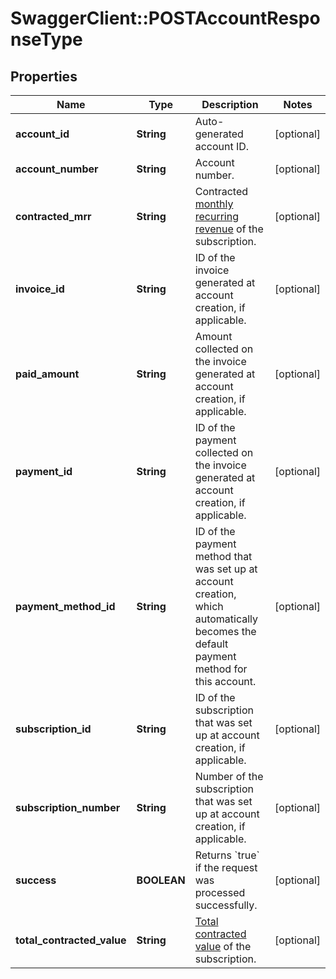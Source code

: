 # SwaggerClient::POSTAccountResponseType

## Properties
Name | Type | Description | Notes
------------ | ------------- | ------------- | -------------
**account_id** | **String** | Auto-generated account ID.  | [optional] 
**account_number** | **String** | Account number.  | [optional] 
**contracted_mrr** | **String** | Contracted [monthly recurring revenue](https://knowledgecenter.zuora.com/BC_Subscription_Management/Customer_Accounts/A_How_to_Manage_Customer_Accounts/E_Key_Metrics/A_Monthly_Recurring_Revenue) of the subscription.  | [optional] 
**invoice_id** | **String** | ID of the invoice generated at account creation, if applicable.  | [optional] 
**paid_amount** | **String** | Amount collected on the invoice generated at account creation, if applicable.  | [optional] 
**payment_id** | **String** | ID of the payment collected on the invoice generated at account creation, if applicable.  | [optional] 
**payment_method_id** | **String** | ID of the payment method that was set up at account creation, which automatically becomes the default payment method for this account.  | [optional] 
**subscription_id** | **String** | ID of the subscription that was set up at account creation, if applicable.  | [optional] 
**subscription_number** | **String** | Number of the subscription that was set up at account creation, if applicable.  | [optional] 
**success** | **BOOLEAN** | Returns &#x60;true&#x60; if the request was processed successfully.  | [optional] 
**total_contracted_value** | **String** | [Total contracted value](https://knowledgecenter.zuora.com/P_Glossary) of the subscription.  | [optional] 


